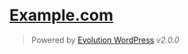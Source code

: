 [Example.com][example.com]
==========================

> Powered by [Evolution WordPress][evolution-wordpress] *v2.0.0*


[example.com]: http://example.com/
[evolution-wordpress]: https://github.com/evolution/wordpress/
